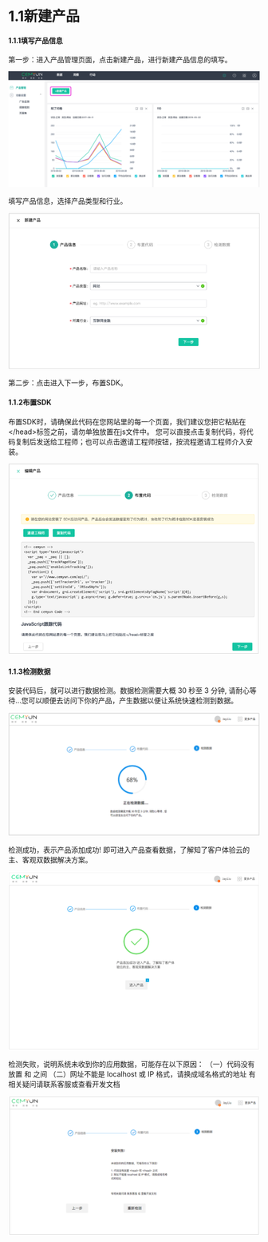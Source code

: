 # 1.1新建产品

#### 1.1.1填写产品信息

 第一步：进入产品管理页面，点击新建产品，进行新建产品信息的填写。

![&#x65B0;&#x5EFA;&#x4EA7;&#x54C1;&#x56FE;](../.gitbook/assets/02.-xin-jian-chan-pin.png)

填写产品信息，选择产品类型和行业。

![&#x586B;&#x5199;&#x4EA7;&#x54C1;&#x4FE1;&#x606F;&#x56FE;](../.gitbook/assets/chan-pin-xin-xi-tu.png)

第二步：点击进入下一步，布置SDK。

#### 1.1.2布置SDK 

布置SDK时，请确保此代码在您网站里的每一个页面，我们建议您把它粘贴在&lt;/head&gt;标签之前，请勿单独放置在js文件中。 您可以直接点击复制代码，将代码复制后发送给工程师；也可以点击邀请工程师按钮，按流程邀请工程师介入安装。

![&#x5E03;&#x7F6E;SDK&#x56FE;](../.gitbook/assets/bu-zhi-sdk-tu.png)

#### 1.1.3检测数据

安装代码后，就可以进行数据检测。数据检测需要大概 30 秒至 3 分钟, 请耐心等待...您可以顺便去访问下你的产品，产生数据以便让系统快速检测到数据。

![&#x68C0;&#x6D4B;&#x6570;&#x636E;&#x56FE;](../.gitbook/assets/jian-ce-shu-ju.png)

检测成功，表示产品添加成功! 即可进入产品查看数据，了解知了客户体验云的主、客观双数据解决方案。

![&#x6570;&#x636E;&#x68C0;&#x6D4B;&#x6210;&#x529F;&#x56FE;](../.gitbook/assets/shu-ju-jian-ce-cheng-gong-tu.png)

检测失败，说明系统未收到你的应用数据，可能存在以下原因： （一）代码没有放置  和 之间 （二）网址不能是 localhost 或 IP 格式，请换成域名格式的地址 有相关疑问请联系客服或查看开发文档

![&#x6570;&#x636E;&#x76D1;&#x6D4B;&#x5931;&#x8D25;&#x56FE;](../.gitbook/assets/image%20%2812%29.png)

### 

